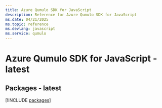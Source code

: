 ```yaml
---
title: Azure Qumulo SDK for JavaScript
description: Reference for Azure Qumulo SDK for JavaScript
ms.date: 04/21/2025
ms.topic: reference
ms.devlang: javascript
ms.service: qumulo
---
```

# Azure Qumulo SDK for JavaScript - latest
## Packages - latest
[!INCLUDE [packages](qumulo-index.md)]